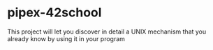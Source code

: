 # pipex-42school
This project will let you discover in detail a UNIX mechanism that you already know by using it in your program
